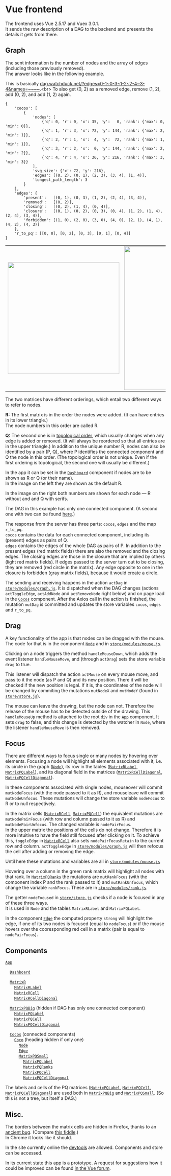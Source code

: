 # Vue frontend

The frontend uses Vue 2.5.17 and Vuex 3.0.1.<br>
It sends the raw description of a DAG to the backend and presents the details it gets from there.

## Graph

The sent information is the number of nodes and the array of edges (including those previously removed).<br>
The answer looks like in the following example.

This is basically [dag.watchduck.net/?edges=0-1~<!---->0-3~<!---->1-2~<!---->2-4~<!---->3-4&names=~~~~](http://dag.watchduck.net/?edges=0-1~0-3~1-2~2-4~3-4&names=~~~~).<br>
To also get (0, 2) as a removed edge, remove (1, 2), add (0, 2), and add (1, 2) again.
```
{
    'cocos': [
        {
            'nodes': [
                {'q': 0, 'r': 0, 'x': 35, 'y':   0, 'rank': {'max': 0, 'min': 0}},
                {'q': 1, 'r': 3, 'x': 72, 'y': 144, 'rank': {'max': 2, 'min': 1}},
                {'q': 2, 'r': 1, 'x':  4, 'y':  72, 'rank': {'max': 1, 'min': 1}},
                {'q': 3, 'r': 2, 'x':  0, 'y': 144, 'rank': {'max': 2, 'min': 2}},
                {'q': 4, 'r': 4, 'x': 36, 'y': 216, 'rank': {'max': 3, 'min': 3}}
            ],
            'svg_size': {'x': 72, 'y': 216},
            'edges': [(0, 2), (0, 1), (2, 3), (3, 4), (1, 4)],
            'longest_path_length': 3
        }
    ],
    'edges': {
        'present':   [(0, 1), (0, 3), (1, 2), (2, 4), (3, 4)],
        'removed':   [(0, 2)],
        'closing':   [(0, 2), (1, 4), (0, 4)],
        'closure':   [(0, 1), (0, 2), (0, 3), (0, 4), (1, 2), (1, 4), (2, 4), (3, 4)],
        'forbidden': [(1, 0), (2, 0), (3, 0), (4, 0), (2, 1), (4, 1), (4, 2), (4, 3)]
    },
    'r_to_pq': [[0, 0], [0, 2], [0, 3], [0, 1], [0, 4]]
}
```
<table>
<tr>
<td><img src="http://paste.watchduck.net/1812/dag_example_1_screen.png" width="350">
<td><img src="http://paste.watchduck.net/1812/dag_example_1.svg" width="450">
</table>

The two matrices have different orderings, which entail two different ways to refer to nodes.

**R:** The first matrix is in the order the nodes were added. (It can have entries in its lower triangle.)<br>
The node numbers in this order are called R.

**Q:** The second one is in [topological order](https://en.wikipedia.org/wiki/Topological_sorting),
which usually changes when any edge is added or removed.
(It will always be reordered so that all entries are in the upper triangle.)
In addition to the unique number R, nodes can also be identified by a pair (P, Q), where P identifies the connected component and Q the node in this order.
(The topological order is not unique. Even if the first ordering is topological, the second one will usually be different.)

In the app it can be set in the
[`Dashboard`](https://github.com/watchduck/DAG/blob/master/front/app/src/components/Dashboard.vue)
component if nodes are to be shown as R or Q (or their name).<br>
In the image on the left they are shown as the default R.

In the image on the right both numbers are shown for each node &mdash; R without and and Q with serifs.

The DAG in this example has only one connected component. (A second one with two can be found
[here](https://github.com/watchduck/DAG/blob/master/front/README_2.md).)

The response from the server has three parts: `cocos`, `edges` and the map `r_to_pq`.<br>
`cocos` contains the data for each connected component, including its (present) edges as pairs of Q.<br>
`edges` contains the edges of the whole DAG as pairs of P.
In addition to the present edges (red matrix fields) there are also the removed and the closing edges.
The closing edges are those in the closure that are implied by others (light red matrix fields).
If edges passed to the server turn out to be closing, they are removed (red circle in the matrix).
Any edge opposite to one in the closure is forbidden (gray matrix fields), because it would create a circle.

The sending and receiving happens in the action `actDag` in
[`store/modules/graph.js`](https://github.com/watchduck/DAG/blob/master/front/app/src/store/modules/graph.js).
It is dispatched when the DAG changes (actions `actToggleEdge`, `actAddNode` and `actRemoveNode` right below) 
and on page load in the
[`Cocos`](https://github.com/watchduck/DAG/blob/master/front/app/src/components/Cocos.vue) component.
After the Axios call in the action is finished, the mutation `mutDag` is committed 
and updates the store variables `cocos`, `edges` and `r_to_pq`.

## Drag

A key functionality of the app is that nodes can be dragged with the mouse.<br>
The code for that is in the component 
[`Node`](https://github.com/watchduck/DAG/blob/master/front/app/src/components/Node.vue)
and in [`store/modules/mouse.js`](https://github.com/watchduck/DAG/blob/master/front/app/src/store/modules/mouse.js).

Clicking on a node triggers the method `handleMouseDown`, 
which adds the event listener `handleMouseMove`, and (through `actDrag`) sets the store variable `drag` to true.

This listener will dispatch the action `actMouse` on every mouse move, and pass to it the node (as P and Q) and its new position.
There it will be checked if the new position is legal. If it is, the coordinates of the node will be changed by
commiting the mutations `mutNodeX` and `mutNodeY` (found in 
[`store/store.js`](https://github.com/watchduck/DAG/blob/master/front/app/src/store/store.js)).

The mouse can leave the drawing, but the node can not.
Therefore the release of the mouse has to be detected outside of the drawing.
This `handleMouseUp` method is attached to the root `div` in the
[`App`](https://github.com/watchduck/DAG/blob/master/front/app/src/App.vue) component.
It sets `drag` to false, and this change is detected by the watcher in `Node`,
where the listener `handleMouseMove` is then removed.

## Focus

There are different ways to focus single or many nodes by hovering over elements.
Focusing a node will highlight all elements associated with it, i.e. its circle in the graph
([`Node`](https://github.com/watchduck/DAG/blob/master/front/app/src/components/Node.vue)),
its row in the tables
([`MatrixRLabel`](https://github.com/watchduck/DAG/blob/master/front/app/src/components/MatrixRLabel.vue),
[`MatrixPQLabel`](https://github.com/watchduck/DAG/blob/master/front/app/src/components/MatrixPQLabel.vue)),
and its diagonal field in the matrices
([`MatrixRCellDiagonal`](https://github.com/watchduck/DAG/blob/master/front/app/src/components/MatrixRCellDiagonal.vue),
[`MatrixPQCellDiagonal`](https://github.com/watchduck/DAG/blob/master/front/app/src/components/MatrixPQCellDiagonal.vue)).

In these components associated with single nodes, mouseover will commit `mutNodeFocus` (with the node passed to it as R), and mouseleave will commit `mutNodeUnfocus`.
These mutations will change the store variable `nodeFocus` to R or to null respectively.

In the matrix cells
([`MatrixRCell`](https://github.com/watchduck/DAG/blob/master/front/app/src/components/MatrixRCell.vue),
[`MatrixPQCell`](https://github.com/watchduck/DAG/blob/master/front/app/src/components/MatrixPQCell.vue))
the equivalent mutations are `mutNodePairFocus` (with row and column passed to it as R) and `mutNodePairUnfocus`.
The changed variable is `nodePairFocus`.<br>
In the upper matrix the positions of the cells do not change. Therefore it is more intuitive to have the field still
focused after clicking on it. To achieve this, `toggleEdge` in
[`MatrixRCell`](https://github.com/watchduck/DAG/blob/master/front/app/src/components/MatrixRCell.vue)
also sets `nodePairFocusRetain` to the current row and column.
`actToggleEdge` in
[`store/modules/graph.js`](https://github.com/watchduck/DAG/blob/master/front/app/src/store/modules/graph.js)
will then refocus the cell after adding or removing the edge.

Until here these mutations and variables are all in 
[`store/modules/mouse.js`](https://github.com/watchduck/DAG/blob/master/front/app/src/store/modules/mouse.js)

Hovering over a column in the green rank matrix will highlight all nodes with that rank. In 
[`MatrixPQRanks`](https://github.com/watchduck/DAG/blob/master/front/app/src/components/MatrixPQRanks.vue)
the mutations are `mutRankFocus` (with the component index P and the rank passed to it) and `mutRankUnfocus`,
which change the variable `rankFocus`. These are in
[`store/modules/rank.js`](https://github.com/watchduck/DAG/blob/master/front/app/src/store/modules/rank.js).

The getter `nodeFocused` in
[`store/store.js`](https://github.com/watchduck/DAG/blob/master/front/app/src/store/store.js)
checks if a node is focused in any of these three ways.<br>
It is used in `Node` and the tables `MatrixRLabel` and `MatrixPQLabel`.

In the component [`Edge`](https://github.com/watchduck/DAG/blob/master/front/app/src/components/Edge.vue)
the computed property `strong` will highlight the edge, if one of its two nodes is focused (equal to `nodeFocus`) or if the mouse hovers over the cooresponding red cell in a matrix (pair is equal to `nodePairFocus`).

## Components

[`App`](https://github.com/watchduck/DAG/blob/master/front/app/src/App.vue)

&emsp;[`Dashboard`](https://github.com/watchduck/DAG/blob/master/front/app/src/components/Dashboard.vue)

&emsp;[`MatrixR`](https://github.com/watchduck/DAG/blob/master/front/app/src/components/MatrixR.vue)<br>
&emsp;&emsp;[`MatrixRLabel`](https://github.com/watchduck/DAG/blob/master/front/app/src/components/MatrixRLabel.vue)<br>
&emsp;&emsp;[`MatrixRCell`](https://github.com/watchduck/DAG/blob/master/front/app/src/components/MatrixRCell.vue)<br>
&emsp;&emsp;[`MatrixRCellDiagonal`](https://github.com/watchduck/DAG/blob/master/front/app/src/components/MatrixRCellDiagonal.vue)<br>

&emsp;[`MatrixPQBig`](https://github.com/watchduck/DAG/blob/master/front/app/src/components/MatrixPQBig.vue)
(hidden if DAG has only one connected component)<br>
&emsp;&emsp;[`MatrixPQLabel`](https://github.com/watchduck/DAG/blob/master/front/app/src/components/MatrixPQLabel.vue)<br>
&emsp;&emsp;[`MatrixPQCell`](https://github.com/watchduck/DAG/blob/master/front/app/src/components/MatrixPQCell.vue)<br>
&emsp;&emsp;[`MatrixPQCellDiagonal`](https://github.com/watchduck/DAG/blob/master/front/app/src/components/MatrixPQCellDiagonal.vue)<br>

&emsp;[`Cocos`](https://github.com/watchduck/DAG/blob/master/front/app/src/components/Cocos.vue) (connected components)<br>
&emsp;&emsp;[`Coco`](https://github.com/watchduck/DAG/blob/master/front/app/src/components/Coco.vue)
(heading hidden if only one)<br>
&emsp;&emsp;&emsp;[`Node`](https://github.com/watchduck/DAG/blob/master/front/app/src/components/Node.vue)<br>
&emsp;&emsp;&emsp;[`Edge`](https://github.com/watchduck/DAG/blob/master/front/app/src/components/Edge.vue)<br>
&emsp;&emsp;&emsp;[`MatrixPQSmall`](https://github.com/watchduck/DAG/blob/master/front/app/src/components/MatrixPQSmall.vue)<br>
&emsp;&emsp;&emsp;&emsp;[`MatrixPQLabel`](https://github.com/watchduck/DAG/blob/master/front/app/src/components/MatrixPQLabel.vue)<br>
&emsp;&emsp;&emsp;&emsp;[`MatrixPQRanks`](https://github.com/watchduck/DAG/blob/master/front/app/src/components/MatrixPQRanks.vue)<br>
&emsp;&emsp;&emsp;&emsp;[`MatrixPQCell`](https://github.com/watchduck/DAG/blob/master/front/app/src/components/MatrixPQCell.vue)<br>
&emsp;&emsp;&emsp;&emsp;[`MatrixPQCellDiagonal`](https://github.com/watchduck/DAG/blob/master/front/app/src/components/MatrixPQCellDiagonal.vue)

The labels and cells of the PQ matrices
([`MatrixPQLabel`](https://github.com/watchduck/DAG/blob/master/front/app/src/components/MatrixPQLabel.vue),
[`MatrixPQCell`](https://github.com/watchduck/DAG/blob/master/front/app/src/components/MatrixPQCell.vue),
[`MatrixPQCellDiagonal`](https://github.com/watchduck/DAG/blob/master/front/app/src/components/MatrixPQCellDiagonal.vue))
are used both in
[`MatrixPQBig`](https://github.com/watchduck/DAG/blob/master/front/app/src/components/MatrixPQBig.vue) and
[`MatrixPQSmall`](https://github.com/watchduck/DAG/blob/master/front/app/src/components/MatrixPQSmall.vue).
(So this is not a tree, but itself a DAG.)

## Misc.

The borders between the matrix cells are hidden in Firefox, thanks to an
[ancient bug](https://bugzilla.mozilla.org/show_bug.cgi?id=688556).
(Compare [this fiddle](https://jsfiddle.net/watchduck/du9ne1jz).)<br>
In Chrome it looks like it should.

In the site currently online the [devtools](https://chrome.google.com/webstore/detail/vuejs-devtools/nhdogjmejiglipccpnnnanhbledajbpd) are allowed. Components and store can be accessed.

In its current state this app is a prototype. A request for suggestions how it could be improved can be found 
[in the Vue forum](https://forum.vuejs.org/t/app-for-directed-acyclic-graphs-how-to-improve/51023).

